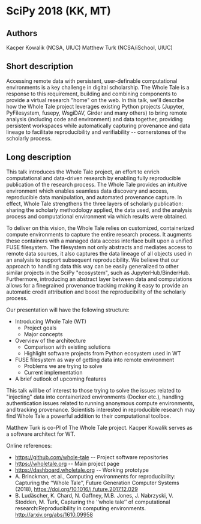 SciPy 2018 (KK, MT)
===================

Authors
-------
Kacper Kowalik (NCSA, UIUC)
Matthew Turk (NCSA/iSchool, UIUC)

Short description
-----------------

Accessing remote data with persistent, user-definable computational environments
is a key challenge in digital scholarship.  The Whole Tale is a response to this
requirement, building and combining components to provide a virtual research
"home" on the web.  In this talk, we'll describe how the Whole Tale project
leverages existing Python projects (Jupyter, PyFilesystem, fusepy, WsgiDAV,
Girder and many others) to bring remote analysis (including code and
environment) and data together, providing persistent workspaces while
automatically capturing provenance and data lineage to facilitate
reproducibility and verifiability -- cornerstones of the scholarly process.

Long description
----------------

This talk introduces the Whole Tale project, an effort to enrich computational
and data-driven research by enabling fully reproducible publication of the
research process. The Whole Tale provides an intuitive environment which enables
seamless data discovery and access, reproducible data manipulation, and
automated provenance capture. In effect, Whole Tale strengthens the three layers
of scholarly publication: sharing the scholarly methodology applied, the data
used, and the analysis process and computational environment via which results
were obtained.

To deliver on this vision, the Whole Tale relies on customized, containerized
compute environments to capture the entire research process. It augments these
containers with a managed data access interface built upon a unified FUSE
filesystem. The filesystem not only abstracts and mediates access to remote data
sources, it also captures the data lineage of all objects used in an analysis to
support subsequent reproducibility.  We believe that our approach to handling
data this way can be easily generalized to other similar projects in the SciPy
"ecosystem", such as JupyterHub/BinderHub. Furthermore, introducing an abstract
layer between data and computations allows for a finegrained provenance tracking
making it easy to provide an automatic credit attribution and boost the
reproducibility of the scholarly process.

Our presentation will have the following structure:

* Introducing Whole Tale (WT)
    * Project goals
    * Major concepts
* Overview of the architecture
    * Comparison with existing solutions
    * Highlight software projects from Python ecosystem used in WT
* FUSE filesystem as way of getting data into remote environment
    * Problems we are trying to solve
    * Current implementation
* A brief outlook of upcoming features 

This talk will be of interest to those trying to solve the issues related to
"injecting" data into containerized environments (Docker etc.), handling
authentication issues related to running anonymous compute environments, and
tracking provenance. Scientists interested in reproducible research may find
Whole Tale a powerful addition to their computational toolbox.

Matthew Turk is co-PI of The Whole Tale project. Kacper Kowalik serves as a
software architect for WT.

Online references:
* https://github.com/whole-tale -- Project software repositories
* https://wholetale.org -- Main project page
* https://dashboard.wholetale.org -- Working prototype
* A. Brinckman, et al., Computing environments for reproducibility: Capturing the ‘‘Whole Tale’’, Future Generation Computer Systems (2018), https://doi.org/10.1016/j.future.2017.12.029
* B. Ludäscher, K. Chard, N. Gaffney, M.B. Jones, J. Nabrzyski, V. Stodden, M. Turk, Capturing the ‘‘whole tale’’ of computational research:Reproducibility in computing environments. http://arxiv.org/abs/1610.09958
